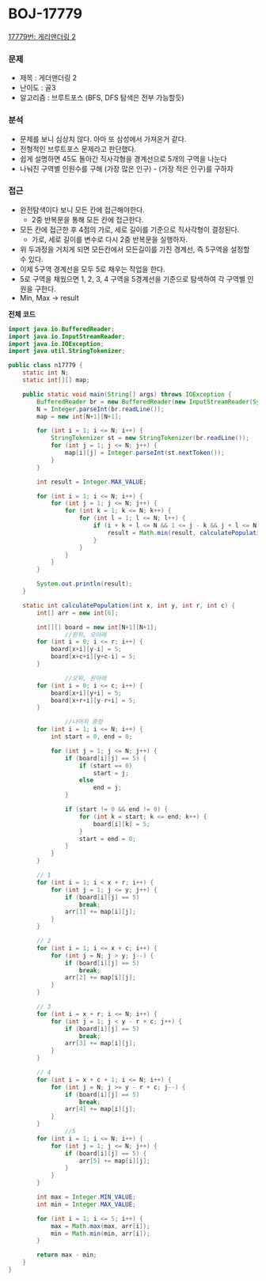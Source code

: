 # BOJ-17779

[17779번: 게리맨더링 2](https://www.acmicpc.net/problem/17779)

### 문제

- 제목 : 게더맨더링 2
- 난이도 : 골3
- 알고리즘 : 브루트포스 (BFS, DFS 탐색은 전부 가능할듯)

### 분석

- 문제를 보니 심상치 않다. 아마 또 삼성에서 가져온거 같다.
- 전형적인 브루트포스 문제라고 판단했다.
- 쉽게 설명하면 45도 돌아간 직사각형을 경계선으로 5개의 구역을 나눈다
- 나눠진 구역별 인원수를 구해 (가장 많은 인구) - (가장 적은 인구)를 구하자

### 접근

- 완전탐색이다 보니 모든 칸에 접근해야한다.
    - 2중 반복문을 통해 모든 칸에 접근한다.
- 모든 칸에 접근한 후 4점의 가로, 세로 길이를 기준으로 직사각형이 결정된다.
    - 가로, 세로 길이를 변수로 다시 2중 반복문을 실행하자.
- 위 두과정을 거치게 되면 모든칸에서 모든길이를 가진 경계선, 즉 5구역을 설정할 수 있다.
- 이제 5구역 경계선을 모두 5로 채우는 작업을 한다.
- 5로 구역을 채웠으면 1, 2, 3, 4 구역을 5경계선을 기준으로 탐색하여 각 구역별 인원을 구한다.
- Min, Max → result

**전체 코드**

```java
import java.io.BufferedReader;
import java.io.InputStreamReader;
import java.io.IOException;
import java.util.StringTokenizer;

public class n17779 {
    static int N;
    static int[][] map;

    public static void main(String[] args) throws IOException {
        BufferedReader br = new BufferedReader(new InputStreamReader(System.in));
        N = Integer.parseInt(br.readLine());
        map = new int[N+1][N+1];

        for (int i = 1; i <= N; i++) {
            StringTokenizer st = new StringTokenizer(br.readLine());
            for (int j = 1; j <= N; j++) {
                map[i][j] = Integer.parseInt(st.nextToken());
            }
        }

        int result = Integer.MAX_VALUE;

        for (int i = 1; i <= N; i++) {
            for (int j = 1; j <= N; j++) {
                for (int k = 1; k <= N; k++) {
                    for (int l = 1; l <= N; l++) {
                        if (i + k + l <= N && 1 <= j - k && j + l <= N) {
                            result = Math.min(result, calculatePopulation(i, j, k, l));
                        }
                    }
                }
            }
        }

        System.out.println(result);
    }

    static int calculatePopulation(int x, int y, int r, int c) {
        int[] arr = new int[6];

        int[][] board = new int[N+1][N+1];
				//왼위, 오아래
        for (int i = 0; i <= r; i++) {
            board[x+i][y-i] = 5;
            board[x+c+i][y+c-i] = 5;
        }

				//오위, 왼아래
        for (int i = 0; i <= c; i++) {
            board[x+i][y+i] = 5;
            board[x+r+i][y-r+i] = 5;
        }

				//나머지 중앙
        for (int i = 1; i <= N; i++) {
            int start = 0, end = 0;

            for (int j = 1; j <= N; j++) {
                if (board[i][j] == 5) {
                    if (start == 0)
                        start = j;
                    else
                        end = j;
                }

                if (start != 0 && end != 0) {
                    for (int k = start; k <= end; k++) {
                        board[i][k] = 5;
                    }
                    start = end = 0;
                }
            }
        }

        // 1
        for (int i = 1; i < x + r; i++) {
            for (int j = 1; j <= y; j++) {
                if (board[i][j] == 5)
                    break;
                arr[1] += map[i][j];
            }
        }

        // 2
        for (int i = 1; i <= x + c; i++) {
            for (int j = N; j > y; j--) {
                if (board[i][j] == 5)
                    break;
                arr[2] += map[i][j];
            }
        }

        // 3
        for (int i = x + r; i <= N; i++) {
            for (int j = 1; j < y - r + c; j++) {
                if (board[i][j] == 5)
                    break;
                arr[3] += map[i][j];
            }
        }

        // 4
        for (int i = x + c + 1; i <= N; i++) {
            for (int j = N; j >= y - r + c; j--) {
                if (board[i][j] == 5)
                    break;
                arr[4] += map[i][j];
            }
        }
				//5
        for (int i = 1; i <= N; i++) {
            for (int j = 1; j <= N; j++) {
                if (board[i][j] == 5) {
                    arr[5] += map[i][j];
                }
            }
        }

        int max = Integer.MIN_VALUE;
        int min = Integer.MAX_VALUE;

        for (int i = 1; i <= 5; i++) {
            max = Math.max(max, arr[i]);
            min = Math.min(min, arr[i]);
        }

        return max - min;
    }
}
```
